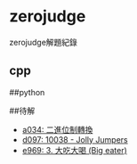 # zerojudge

zerojudge解題紀錄

## cpp

##python

##待解


- [a034: 二進位制轉換](https://zerojudge.tw/ShowProblem?problemid=a034)
- [d097: 10038 - Jolly Jumpers](https://zerojudge.tw/ShowProblem?problemid=d097)
- [e969: 3. 大吃大喝 (Big eater)](https://zerojudge.tw/ShowProblem?problemid=e969)
